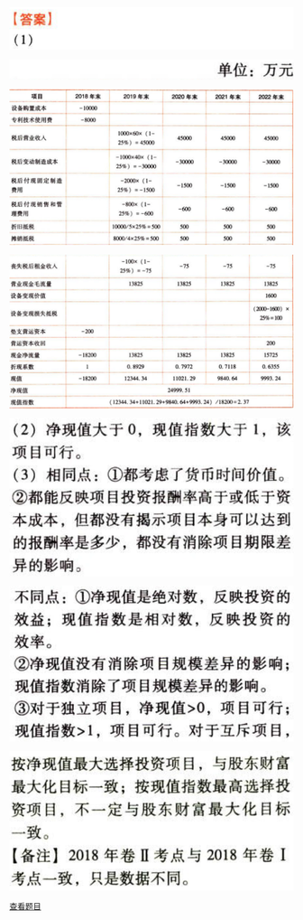 ![](ff03cb077ba6a2c2e66319eb1df1fb8f.png)

![](b5cbb52c88b7144fb92c88615fd73640.png)

![](189f6658b4f7a97adb5eba537aba8e86.png)

![](a621fdb203fcd84eaf368b038c9794f8.png)

![](9daafb9a9198bd856d25bf2fd56ceca0.png)

![](207d719f43ac1bd89804bb60c61173e9.png)

![](eea03c3319e926ca4467a8c67105d587.png)

[查看题目](../C05投资项目资本预算.本章真题.md#10-题目)

